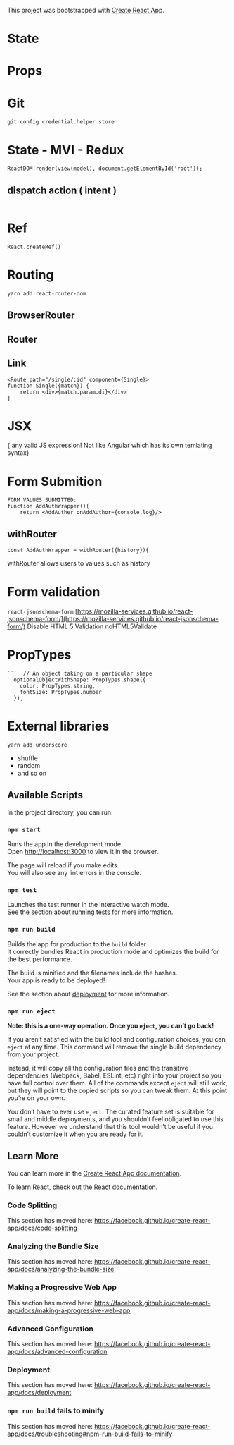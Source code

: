 This project was bootstrapped with [Create React App](https://github.com/facebook/create-react-app).


# State

# Props

# Git
`git config credential.helper store`

# State - MVI - Redux
```
ReactDOM.render(view(model), document.getElementById('root'));
```
## dispatch action ( intent )

```model = update(model, 'TICK');
```


# Ref
`React.createRef()`

# Routing
`yarn add react-router-dom`
## BrowserRouter
## Router
## Link
```<Route exact ...>
<Route path="/single/:id" component={Single}>
function Single({match}) {
    return <div>{match.param.di}</div>
}
```

# JSX
{ any valid JS expression! Not like Angular which has its own temlating syntax}

# Form Submition
```
FORM VALUES SUBMITTED:
function AddAuthWrapper(){
    return <AddAuther onAddAuthor={console.log}/>
```

## withRouter
`const AddAuthWrapper = withRouter({history}){`

withRouter allows users to values such as history

# Form validation
`react-jsonschema-form`
[https://mozilla-services.github.io/react-jsonschema-form/](https://mozilla-services.github.io/react-jsonschema-form/)
Disable HTML 5 Validation
noHTML5Validate

# PropTypes

```  // An object taking on a particular shape
```  // An object taking on a particular shape
  optionalObjectWithShape: PropTypes.shape({
    color: PropTypes.string,
    fontSize: PropTypes.number
  }),

```
# External libraries

`yarn add underscore`

* shuffle
* random
* and so on

## Available Scripts

In the project directory, you can run:

### `npm start`

Runs the app in the development mode.<br>
Open [http://localhost:3000](http://localhost:3000) to view it in the browser.

The page will reload if you make edits.<br>
You will also see any lint errors in the console.

### `npm test`

Launches the test runner in the interactive watch mode.<br>
See the section about [running tests](https://facebook.github.io/create-react-app/docs/running-tests) for more information.

### `npm run build`

Builds the app for production to the `build` folder.<br>
It correctly bundles React in production mode and optimizes the build for the best performance.

The build is minified and the filenames include the hashes.<br>
Your app is ready to be deployed!

See the section about [deployment](https://facebook.github.io/create-react-app/docs/deployment) for more information.

### `npm run eject`

**Note: this is a one-way operation. Once you `eject`, you can’t go back!**

If you aren’t satisfied with the build tool and configuration choices, you can `eject` at any time. This command will remove the single build dependency from your project.

Instead, it will copy all the configuration files and the transitive dependencies (Webpack, Babel, ESLint, etc) right into your project so you have full control over them. All of the commands except `eject` will still work, but they will point to the copied scripts so you can tweak them. At this point you’re on your own.

You don’t have to ever use `eject`. The curated feature set is suitable for small and middle deployments, and you shouldn’t feel obligated to use this feature. However we understand that this tool wouldn’t be useful if you couldn’t customize it when you are ready for it.

## Learn More

You can learn more in the [Create React App documentation](https://facebook.github.io/create-react-app/docs/getting-started).

To learn React, check out the [React documentation](https://reactjs.org/).

### Code Splitting

This section has moved here: https://facebook.github.io/create-react-app/docs/code-splitting

### Analyzing the Bundle Size

This section has moved here: https://facebook.github.io/create-react-app/docs/analyzing-the-bundle-size

### Making a Progressive Web App

This section has moved here: https://facebook.github.io/create-react-app/docs/making-a-progressive-web-app

### Advanced Configuration

This section has moved here: https://facebook.github.io/create-react-app/docs/advanced-configuration

### Deployment

This section has moved here: https://facebook.github.io/create-react-app/docs/deployment

### `npm run build` fails to minify

This section has moved here: https://facebook.github.io/create-react-app/docs/troubleshooting#npm-run-build-fails-to-minify
